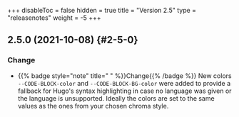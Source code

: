 +++
disableToc = false
hidden = true
title = "Version 2.5"
type = "releasenotes"
weight = -5
+++

## 2.5.0 (2021-10-08) {#2-5-0}

### Change

- {{% badge style="note" title=" " %}}Change{{% /badge %}} New colors `--CODE-BLOCK-color` and `--CODE-BLOCK-BG-color` were added to provide a fallback for Hugo's syntax highlighting in case no language was given or the language is unsupported. Ideally the colors are set to the same values as the ones from your chosen chroma style.
